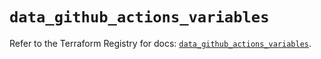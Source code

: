 # `data_github_actions_variables`

Refer to the Terraform Registry for docs: [`data_github_actions_variables`](https://registry.terraform.io/providers/integrations/github/6.0.1/docs/data-sources/actions_variables).
